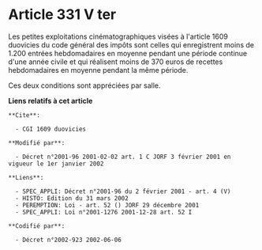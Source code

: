 # Article 331 V ter

Les petites exploitations cinématographiques visées à l'article 1609 duovicies du code général des impôts sont celles qui
enregistrent moins de 1.200 entrées hebdomadaires en moyenne pendant une période continue d'une année civile et qui réalisent
moins de 370 euros de recettes hebdomadaires en moyenne pendant la même période.

Ces deux conditions sont appréciées par salle.

**Liens relatifs à cet article**

	**Cite**:

	  - CGI 1609 duovicies

	**Modifié par**:

	  - Décret n°2001-96 2001-02-02 art. 1 C JORF 3 février 2001 en vigueur le 1er janvier 2002

	**Liens**:

	  - SPEC_APPLI: Décret n°2001-96 du 2 février 2001 - art. 4 (V)
	  - HISTO: Edition du 31 mars 2002
	  - PEREMPTION: Loi - art. 52 () JORF 29 décembre 2001
	  - SPEC_APPLI: Loi n°2001-1276 2001-12-28 art. 52 I

	**Codifié par**:

	  - Décret n°2002-923 2002-06-06
